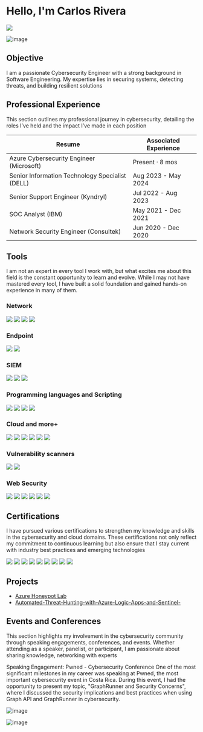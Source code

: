 # Hello, I'm Carlos Rivera
<a href="https://www.linkedin.com/in/carlos-r-557197216/"><img src="https://img.shields.io/badge/-LinkedIn-0072b1?&style=for-the-badge&logo=linkedin&logoColor=white" /></a>

![image](https://github.com/user-attachments/assets/22a4cee6-fe9c-40bf-a8c1-98eac9be720e)


## Objective

I am a passionate Cybersecurity Engineer with a strong background in Software Engineering. My expertise lies in securing systems, detecting threats, and building resilient solutions

## Professional Experience
This section outlines my professional journey in cybersecurity, detailing the roles I’ve held and the impact I’ve made in each position

| Resume                                         | Associated Experience         |
|-----------------------------------------------|----------------------------|
| Azure Cybersecurity Engineer (Microsoft)         | Present · 8 mos
| Senior Information Technology Specialist (DELL)         | Aug 2023 - May 2024 
| Senior Support Engineer (Kyndryl)     | Jul 2022 - Aug 2023
| SOC Analyst (IBM)               | May 2021 - Dec 2021
| Network Security Engineer (Consultek) | Jun 2020 - Dec 2020

## Tools

I am not an expert in every tool I work with, but what excites me about this field is the constant opportunity to learn and evolve. While I may not have mastered every tool, I have built a solid foundation and gained hands-on experience in many of them. 

### Network
<div>
    <img src="https://img.shields.io/badge/-Wireshark-1679A7?&style=for-the-badge&logo=Wireshark&logoColor=white" />
    <img src="https://img.shields.io/badge/-Suricata-EF3B2D?&style=for-the-badge&logo=Suricata&logoColor=white" />
    <img src="https://img.shields.io/badge/-Snort-FF0000?&style=for-the-badge&logo=Snort&logoColor=white" />
    <img src="https://img.shields.io/badge/-Nmap-000000?&style=for-the-badge&logo=Nmap&logoColor=white" />


</div>

### Endpoint
<div>
    <img src="https://img.shields.io/badge/-Microsoft_Defender_for_Endpoint-00A4EF?&style=for-the-badge&logo=Microsoft&logoColor=white" />
    <img src="https://img.shields.io/badge/-Velociraptor-4B275F?&style=for-the-badge&logo=Velociraptor&logoColor=white" />
</div>

### SIEM
<div>
    <img src="https://img.shields.io/badge/-Microsoft_Sentinel-0078D4?&style=for-the-badge&logo=Microsoft&logoColor=white" />
    <img src="https://img.shields.io/badge/-Splunk-000000?&style=for-the-badge&logo=Splunk&logoColor=white" />
    <img src="https://img.shields.io/badge/-Elastic-005571?&style=for-the-badge&logo=Elastic&logoColor=white" />
</div>

###  Programming languages and Scripting
<div>
    <img src="https://img.shields.io/badge/-JavaScript-F7DF1E?&style=for-the-badge&logo=JavaScript&logoColor=white" />
    <img src="https://img.shields.io/badge/-Python-3776AB?&style=for-the-badge&logo=Python&logoColor=white" />
    <img src="https://img.shields.io/badge/-Bash-4EAA25?&style=for-the-badge&logo=GNU-Bash&logoColor=white" />
    <img src="https://img.shields.io/badge/-PowerShell-5391FE?&style=for-the-badge&logo=PowerShell&logoColor=white" />
    
</div>

###  Cloud and more+
<div>
    <img src="https://img.shields.io/badge/-Azure-0089D6?&style=for-the-badge&logo=Microsoft-Azure&logoColor=white" />
    <img src="https://img.shields.io/badge/-AWS-232F3E?&style=for-the-badge&logo=Amazon-AWS&logoColor=white" />
    <img src="https://img.shields.io/badge/-Google_Cloud-4285F4?&style=for-the-badge&logo=Google-Cloud&logoColor=white" />
    <img src="https://img.shields.io/badge/-Docker-2496ED?&style=for-the-badge&logo=Docker&logoColor=white" />
    <img src="https://img.shields.io/badge/-Kubernetes-326CE5?&style=for-the-badge&logo=Kubernetes&logoColor=white" />
    <img src="https://img.shields.io/badge/-Terraform-7B3F00?&style=for-the-badge&logo=Terraform&logoColor=white" />


    
</div>

###  Vulnerability scanners 
<div>
    <img src="https://img.shields.io/badge/-OpenVAS-00B140?&style=for-the-badge&logo=OpenVAS&logoColor=white" />
    <img src="https://img.shields.io/badge/-Nessus-5E5E5E?&style=for-the-badge&logo=Nessus&logoColor=white" />
    
</div>

###  Web Security
<div>
   <img src="https://img.shields.io/badge/-Burp_Suite-8C62A1?&style=for-the-badge&logo=Burp-Suite&logoColor=white" />
  <img src="https://img.shields.io/badge/-OWASP_ZAP-9C1F30?&style=for-the-badge&logo=OWASP&logoColor=white" />
<img src="https://img.shields.io/badge/-DirBuster-000000?&style=for-the-badge&logo=DirBuster&logoColor=white" />
<img src="https://img.shields.io/badge/-Gobuster-000000?&style=for-the-badge&logo=Gobuster&logoColor=white" />
<img src="https://img.shields.io/badge/-WFuzz-7F7F7F?&style=for-the-badge&logo=WFuzz&logoColor=white" />
<img src="https://img.shields.io/badge/-Hydra-FF0000?&style=for-the-badge&logo=Hydra&logoColor=white" />

    
</div>

## Certifications
I have pursued various certifications to strengthen my knowledge and skills in the cybersecurity and cloud domains. These certifications not only reflect my commitment to continuous learning but also ensure that I stay current with industry best practices and emerging technologies

<div>
<img src="https://img.shields.io/badge/-Security%2B-FF0000?&style=for-the-badge&logo=CompTIA&logoColor=white" />
<img src="https://img.shields.io/badge/-Associate_Cloud_Engineer-4285F4?&style=for-the-badge&logo=Google-Cloud&logoColor=white" />
<img src="https://img.shields.io/badge/-CCD-000080?&style=for-the-badge&logoColor=white" />
<img src="https://img.shields.io/badge/-AWS_Certified_Cloud_Practitioner-FF9900?&style=for-the-badge&logo=Amazon-AWS&logoColor=white" />
<img src="https://img.shields.io/badge/-Microsoft_Certified_Security_Operations_Analyst_Associate-0078D4?&style=for-the-badge&logo=Microsoft&logoColor=white" />
<img src="https://img.shields.io/badge/-CompTIA_Cloud_Essentials%2B-009CDE?&style=for-the-badge&logo=CompTIA&logoColor=white" />
<img src="https://img.shields.io/badge/-Microsoft_Certified_Azure_Fundamentals-0089D6?&style=for-the-badge&logo=Microsoft-Azure&logoColor=white" />
<img src="https://img.shields.io/badge/-Microsoft_Certified_Security_Compliance_and_Identity_Fundamentals-0089D6?&style=for-the-badge&logo=Microsoft&logoColor=white" />
<img src="https://img.shields.io/badge/-Microsoft_Certified_Azure_Security_Engineer_Associate-0089D6?&style=for-the-badge&logo=Microsoft-Azure&logoColor=white" />



</div>

## Projects
- [Azure Honeypot Lab](https://github.com/Carlos2002234/Azure-Honeypot-Lab)
- [Automated-Threat-Hunting-with-Azure-Logic-Apps-and-Sentinel-](https://github.com/Carlos2002234/Automated-Threat-Hunting-with-Azure-Logic-Apps-and-Sentinel-)

## Events and Conferences

This section highlights my involvement in the cybersecurity community through speaking engagements, conferences, and events. Whether attending as a speaker, panelist, or participant, I am passionate about sharing knowledge, networking with experts

Speaking Engagement: Pwned - Cybersecurity Conference 
One of the most significant milestones in my career was speaking at Pwned, the most important cybersecurity event in Costa Rica. During this event, I had the opportunity to present my topic, "GraphRunner and Security Concerns", where I discussed the security implications and best practices when using Graph API and GraphRunner in cybersecurity.

![image](https://github.com/user-attachments/assets/904c11fc-b6cf-4c6c-8806-8f53a44ca6f6)

![image](https://github.com/user-attachments/assets/6aab0f45-b32e-4d22-87b2-14ea9306c524)



